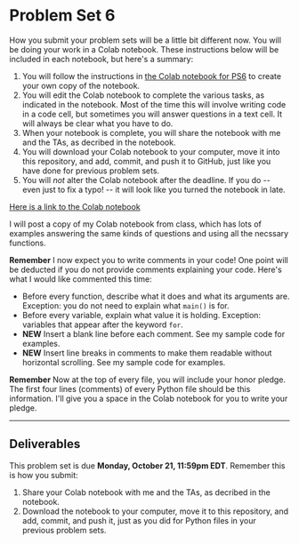 # Problem Set 6

How you submit your problem sets will be a little bit different now. You will be doing your work in a Colab notebook. These instructions below will be included in each notebook, but here's a summary:

1. You will follow the instructions in [the Colab notebook for PS6](https://colab.research.google.com/drive/1LkEnXfGb9tlONWgWkgSXcCS3tCveoSo5?usp=sharing) to create your own copy of the notebook.
2. You will edit the Colab notebook to complete the various tasks, as indicated in the notebook. Most of the time this will involve writing code in a code cell, but sometimes you will answer questions in a text cell. It will always be clear what you have to do.
3. When your notebook is complete, you will share the notebook with me and the TAs, as decribed in the notebook.
4. You will download your Colab notebook to your computer, move it into this repository, and add, commit, and push it to GitHub, just like you have done for previous problem sets.
5. You will *not* alter the Colab notebook after the deadline. If you do -- even just to fix a typo! -- it will look like you turned the notebook in late.

[Here is a link to the Colab notebook](https://colab.research.google.com/drive/1LkEnXfGb9tlONWgWkgSXcCS3tCveoSo5?usp=sharing)

I will post a copy of my Colab notebook from class, which has lots of examples answering the same kinds of questions and using all the necssary functions. 


**Remember** I now expect you to write comments in your code! One point will be deducted if you do not provide comments explaining your code. Here's what I would like commented this time:

* Before every function, describe what it does and what its arguments are. Exception: you do not need to explain what `main()` is for.
* Before every variable, explain what value it is holding. Exception: variables that appear after the keyword `for`.
* **NEW** Insert a blank line before each comment. See my sample code for examples.
* **NEW** Insert line breaks in comments to make them readable without horizontal scrolling. See my sample code for examples.

**Remember** Now at the top of every file, you will include your honor pledge. The first four lines (comments) of every Python file should be this information. I'll give you a space in the Colab notebook for you to write your pledge.

---

## Deliverables

This problem set is due **Monday, October 21, 11:59pm EDT**. Remember this is how you submit:

1. Share your Colab notebook with me and the TAs, as decribed in the notebook.
2. Download the notebook to your computer, move it to this repository, and add, commit, and push it, just as you did for Python files in your previous problem sets.

